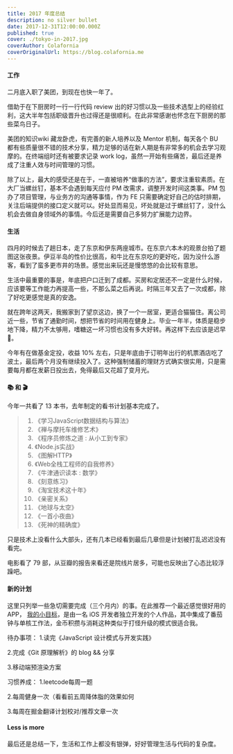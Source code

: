 ```yaml
---
title: 2017 年度总结
description: no silver bullet
date: 2017-12-31T12:00:00.000Z
published: true
cover: ./tokyo-in-2017.jpg
coverAuthor: Colafornia
coverOriginalUrl: https://blog.colafornia.me
---
```


#### 工作

二月底入职了美团，到现在也快一年了。

借助于在下厨房时一行一行代码 review 出的好习惯以及一些技术选型上的经验红利，这大半年包括职级晋升也过得还是很顺利。在此非常感谢也怀念在下厨房的那些菜鸟日子。

美团的知识wiki 藏龙卧虎，有完善的新人培养以及 Mentor 机制，每天各个 BU 都有些质量很不错的技术分享，精力足够的话在新人期是有非常多的机会去学习观摩的。在终端组时还有被要求记录 work log，虽然一开始有些痛苦，最后还是养成了注重人效与时间管理的习惯。

除了以上，最大的感受还是在于，一直被培养“做事的方法”，要求注重软素质。在大厂当螺丝钉，基本不会遇到每天应付 PM 改需求，调整开发时间这类事。PM 包办了项目管理，与业务方的沟通等事情，作为 FE 只需要确定好自己的估时排期，关注后端提供的接口定义就可以。好处显而易见，坏处就是过于螺丝钉了，没什么机会去做自身领域外的事情。今后还是需要自己多努力扩展能力边界。


#### 生活

四月的时候去了趟日本，走了东京和伊东两座城市。在东京六本木的观景台拍了题图这张夜景。伊豆半岛的性价比很高，和牛比在东京吃的更好吃，因为没什么游客，看到了蛮多更市井的场景。感觉出来玩还是慢悠悠的会比较有意思。

生活中最重要的事是，年底把户口迁到了成都。买房和定居还不一定是什么时候，应该要等工作能力再提高一些，不那么菜之后再说。时隔三年又去了一次成都，除了好吃更感觉是真的安逸。

就在跨年这两天，我搬家到了望京这边，换了一个一居室，更适合猫猫住。离公司近一些，节省了通勤时间，想把节省的时间用在健身上。毕业一年半，体质是稳步地下降，精力不太够用，嗜糖这一坏习惯也没有多大好转。再这样下去应该是迟早 💊。

今年有在做基金定投，收益 10% 左右，只是年底由于订明年出行的机票酒店吃了波土，最后两个月没有继续投入了。这种强制储蓄的理财方式确实很实用，只是需要每月都在发薪日投出去，免得最后又花超了变月光。

#### 📚 和 🎬

今年一共看了 13 本书，去年制定的看书计划基本完成了。

> 1. 《学习JavaScript数据结构与算法》
> 2. 《禅与摩托车维修艺术》
> 3. 《程序员修炼之道 : 从小工到专家》
> 4. 《Node.js实战》
> 5. 《图解HTTP》
> 6. 《Web全栈工程师的自我修养》
> 7. 《牛津通识读本 : 数学》
> 8. 《刻意练习》
> 9. 《淘宝技术这十年》
> 10. 《亲密关系》
> 11. 《地球与太空》
> 12. 《一首小夜曲》
> 13. 《死神的精确度》

只是技术上没看什么大部头，还有几本已经看到最后几章但是计划被打乱迟迟没有看完。

电影看了 79 部，从豆瓣的报告来看还是院线片居多，可能也反映出了心态比较浮躁吧。

#### 新的计划

这里只列举一些急切需要完成（三个月内）的事。在此推荐一个最近感觉很好用的 APP， [我的小目标](https://www.v2ex.com/t/413134#reply11)，是由一名 iOS 开发者独立开发的个人作品，其中集成了番茄钟与单核工作法，金币积攒与消耗这种类似于打怪升级的模式很适合我。

待办事项：
1.读完《JavaScript 设计模式与开发实践》

2.完成《Git 原理解析》的 blog && 分享

3.移动端预渲染方案

习惯养成：
1.leetcode每周一题

2.每周健身一次（看看前五周降体脂的效果如何

3.每周在掘金翻译计划校对/推荐文章一次

#### Less is more

最后还是总结一下，生活和工作上都没有银弹，好好管理生活与代码的复杂度。

